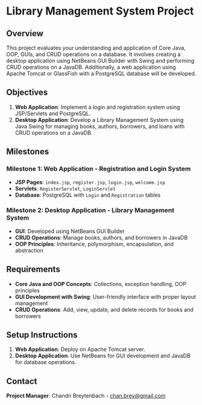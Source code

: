 # Library Management System Project

## Overview
This project evaluates your understanding and application of Core Java, OOP, GUIs, and CRUD operations on a database. It involves creating a desktop application using NetBeans GUI Builder with Swing and performing CRUD operations on a JavaDB. Additionally, a web application using Apache Tomcat or GlassFish with a PostgreSQL database will be developed.

## Objectives
1. **Web Application**: Implement a login and registration system using JSP/Servlets and PostgreSQL.
2. **Desktop Application**: Develop a Library Management System using Java Swing for managing books, authors, borrowers, and loans with CRUD operations on a JavaDB.

## Milestones
### Milestone 1: Web Application - Registration and Login System
- **JSP Pages**: `index.jsp`, `register.jsp`, `login.jsp`, `welcome.jsp`
- **Servlets**: `RegisterServlet`, `LoginServlet`
- **Database**: PostgreSQL with `Login` and `Registration` tables

### Milestone 2: Desktop Application - Library Management System
- **GUI**: Developed using NetBeans GUI Builder
- **CRUD Operations**: Manage books, authors, and borrowers in JavaDB
- **OOP Principles**: Inheritance, polymorphism, encapsulation, and abstraction

## Requirements
- **Core Java and OOP Concepts**: Collections, exception handling, OOP principles
- **GUI Development with Swing**: User-friendly interface with proper layout management
- **CRUD Operations**: Add, view, update, and delete records for books and borrowers

## Setup Instructions
1. **Web Application**: Deploy on Apache Tomcat server.
2. **Desktop Application**: Use NetBeans for GUI development and JavaDB for database operations.

## Contact
**Project Manager**: Chandri Breytenbach - chan.brey@gmail.com
